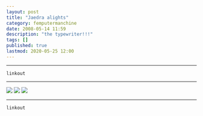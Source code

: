 ```yaml
---
layout: post
title: "Jaedra alights"
category: femputermanchine
date: 2008-05-14 11:59
description: "the typewriter!!!"
tags: []
published: true
lastmod: 2020-05-25 12:00
---
```


*****

`linkout`

*****

<img src="{{ site.url }}/assets/img/jaedra-alights1.jpg" />

<img src="{{ site.url }}/assets/img/jaedra-alights2.jpg" />

<img src="{{ site.url }}/assets/img/jaedra-alights3.jpg" />



*****
`linkout`
